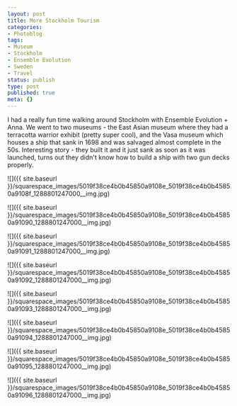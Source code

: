 ```yaml
---
layout: post
title: More Stockholm Tourism
categories:
- Photoblog
tags:
- Museum
- Stockholm
- Ensemble Evolution
- Sweden
- Travel
status: publish
type: post
published: true
meta: {}
---
```


I had a really fun time walking around Stockholm with Ensemble Evolution + Anna. We went to two museums - the East Asian museum where they had a terracotta warrior exhibit (pretty super cool), and the Vasa museum which houses a ship that sank in 1698 and was salvaged almost complete in the 50s. Interesting story - they built it and it just sank as soon as it was launched, turns out they didn't know how to build a ship with two gun decks properly.

![]({{ site.baseurl }}/squarespace_images/5019f38ce4b0b45850a9108e_5019f38ce4b0b45850a9108f_1288801247000__img.jpg)

![]({{ site.baseurl }}/squarespace_images/5019f38ce4b0b45850a9108e_5019f38ce4b0b45850a91090_1288801247000__img.jpg)

![]({{ site.baseurl }}/squarespace_images/5019f38ce4b0b45850a9108e_5019f38ce4b0b45850a91091_1288801247000__img.jpg)

![]({{ site.baseurl }}/squarespace_images/5019f38ce4b0b45850a9108e_5019f38ce4b0b45850a91092_1288801247000__img.jpg)

![]({{ site.baseurl }}/squarespace_images/5019f38ce4b0b45850a9108e_5019f38ce4b0b45850a91093_1288801247000__img.jpg)

![]({{ site.baseurl }}/squarespace_images/5019f38ce4b0b45850a9108e_5019f38ce4b0b45850a91094_1288801247000__img.jpg)

![]({{ site.baseurl }}/squarespace_images/5019f38ce4b0b45850a9108e_5019f38ce4b0b45850a91095_1288801247000__img.jpg)

![]({{ site.baseurl }}/squarespace_images/5019f38ce4b0b45850a9108e_5019f38ce4b0b45850a91096_1288801247000__img.jpg)